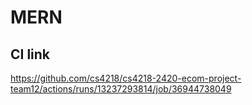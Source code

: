# MERN

## CI link
https://github.com/cs4218/cs4218-2420-ecom-project-team12/actions/runs/13237293814/job/36944738049
